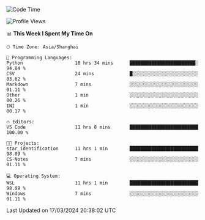 <!--START_SECTION:waka-->
![Code Time](http://img.shields.io/badge/Code%20Time-1%2C544%20hrs%2049%20mins-blue)

![Profile Views](http://img.shields.io/badge/Profile%20Views-0-blue)

📊 **This Week I Spent My Time On** 

```text
🕑︎ Time Zone: Asia/Shanghai

💬 Programming Languages: 
Python                   10 hrs 34 mins      ████████████████████████░   94.84 % 
CSV                      24 mins             █░░░░░░░░░░░░░░░░░░░░░░░░   03.62 % 
Markdown                 7 mins              ░░░░░░░░░░░░░░░░░░░░░░░░░   01.11 % 
Other                    1 min               ░░░░░░░░░░░░░░░░░░░░░░░░░   00.26 % 
INI                      1 min               ░░░░░░░░░░░░░░░░░░░░░░░░░   00.17 % 

🔥 Editors: 
VS Code                  11 hrs 8 mins       █████████████████████████   100.00 % 

🐱‍💻 Projects: 
star_identification      11 hrs 1 min        █████████████████████████   98.89 % 
CS-Notes                 7 mins              ░░░░░░░░░░░░░░░░░░░░░░░░░   01.11 % 

💻 Operating System: 
WSL                      11 hrs 1 min        █████████████████████████   98.89 % 
Windows                  7 mins              ░░░░░░░░░░░░░░░░░░░░░░░░░   01.11 % 
```


 Last Updated on 17/03/2024 20:38:02 UTC
<!--END_SECTION:waka-->